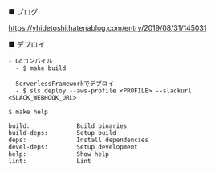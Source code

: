 ■ ブログ

https://yhidetoshi.hatenablog.com/entry/2019/08/31/145031


■ デプロイ
```
- Goコンパイル
  - $ make build

- ServerlessFrameworkでデプロイ
  - $ sls deploy --aws-profile <PROFILE> --slackurl <SLACK_WEBHOOK_URL>
```


`$ make help`
```
build:             Build binaries
build-deps:        Setup build
deps:              Install dependencies
devel-deps:        Setup development
help:              Show help
lint:              Lint
```
